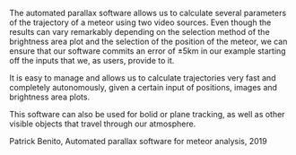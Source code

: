 The automated parallax software allows us to calculate several parameters of the trajectory of a meteor using two video sources. Even though the results can vary remarkably depending on the selection method of the brightness area plot and the selection of the position of the meteor, we can ensure that our software commits an error of $\pm$5km in our example starting off the inputs that we, as users, provide to it. 

It is easy to manage and allows us to calculate trajectories very fast and completely autonomously, given a certain input of positions, images and brightness area plots.

This software can also be used for bolid or plane tracking, as well as other visible objects that travel through our atmosphere. 

Patrick Benito, Automated parallax software for meteor analysis, 2019
